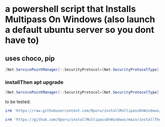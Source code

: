 # a powershell script that Installs Multipass On Windows (also launch a default ubuntu server so you dont have to)
## uses choco, pip
```ps1
[Net.ServicePointManager]::SecurityProtocol=[Net.SecurityProtocolType]::Tls12;iex(New-Object Net.WebClient).DownloadString('https://raw.githubusercontent.com/Oporu/installMultipassOnWindows/main/install.ps1')
```
### installThen apt upgrade
```ps1
[Net.ServicePointManager]::SecurityProtocol=[Net.SecurityProtocolType]::Tls12;iex(New-Object Net.WebClient).DownloadString('https://raw.githubusercontent.com/Oporu/installMultipassOnWindows/main/installThenUpgrade.ps1')
```
to be tested:
```ps1
irm 'https://raw.githubusercontent.com/Oporu/installMultipassOnWindows/main/installThenUpgrade.ps1' | iex
```
```ps1
irm 'https://github.com/Oporu/installMultipassOnWindows/main/installThenUpgrade.ps1' | iex
```

